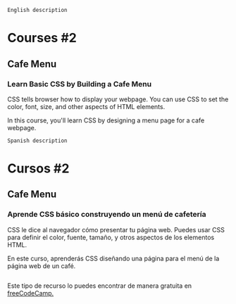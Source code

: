 ```
English description
```
# Courses #2
## Cafe Menu
### Learn Basic CSS by Building a Cafe Menu
CSS tells browser how to display your webpage. You can use CSS to set the color, font, size, and other aspects of HTML elements.

In this course, you'll learn CSS by designing a menu page for a cafe webpage.
```
Spanish description
```
# Cursos #2
## Cafe Menu
### Aprende CSS básico construyendo un menú de cafetería
CSS le dice al navegador cómo presentar tu página web. Puedes usar CSS para definir el color, fuente, tamaño, y otros aspectos de los elementos HTML.

En este curso, aprenderás CSS diseñando una página para el menú de la página web de un café.
```
```
Este tipo de recurso lo puedes encontrar de manera gratuita en [freeCodeCamp.](https://freecodecamp.org/)
```